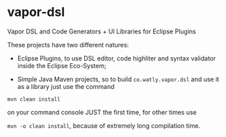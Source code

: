 # vapor-dsl
Vapor DSL and Code Generators + UI Libraries for Eclipse Plugins

These projects have two different natures:

- Eclipse Plugins, to use DSL editor, code highliter and syntax validator inside the Eclipse Eco-System;

- Simple Java Maven projects, so to build ```co.watly.vapor.dsl``` and use it as a library just use the command

```mvn clean install```

on your command console JUST the first time, for other times use

```mvn -o clean install```, because of extremely long compilation time.